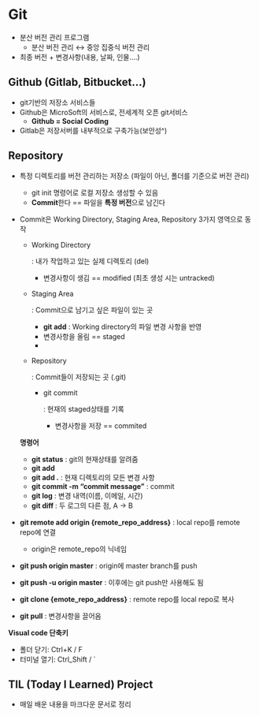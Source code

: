 # Git

- 분산 버전 관리 프로그램
  - 분산 버전 관리 ↔ 중앙 집중식 버전 관리
- 최종 버전 + 변경사항(내용, 날짜, 인물….)

## Github (Gitlab, Bitbucket…)

- git기반의 저장소 서비스들
- Github은 MicroSoft의 서비스로, 전세계적 오픈 git서비스
  - **Github = Social Coding**
- Gitlab은 저장서버를 내부적으로 구축가능(보안성^)

## Repository

- 특정 디렉토리를 버전 관리하는 저장소 (파일이 아닌, 폴더를 기준으로 버전 관리)

  - git init 명령어로 로컬 저장소 생성할 수 있음
  - **Commit**한다 == 파일을 **특정 버전**으로 남긴다

- Commit은 Working Directory, Staging Area, Repository 3가지 영역으로 동작

  - Working Directory

     : 내가 작업하고 있는 실제 디렉토리 (del)

    - 변경사항이 생김 == modified (최초 생성 시는 untracked)

  - Staging Area

     : Commit으로 남기고 싶은 파일이 있는 곳

    - **git add** : Working directory의 파일 변경 사항을 반영
    - 변경사항을 올림 == staged
    - 

  - Repository

     : Commit들이 저장되는 곳 (.git)

    - git commit

       : 현재의 staged상태를 기록

      - 변경사항을 저장 == commited

  **명령어**

  - **git status** : git의 현재상태를 알려줌
  - **git add <file>**
  - **git add .** : 현재 디렉토리의 모든 변경 사항
  - **git commit -m “commit message”** : commit
  - **git log** : 변경 내역(이름, 이메일, 시간)
  - **git diff <log A ID> <log B ID>** : 두 로그의 다른 점, A → B

- **git remote add origin {remote_repo_address}** : local repo를 remote repo에 연결

  - origin은 remote_repo의 닉네임

- **git push origin master** : origin에 master branch를 push

- **git push -u origin master** : 이후에는 git push만 사용해도 됨

- **git clone {emote_repo_address}** : remote repo를 local repo로 복사
  
- **git pull**  : 변경사항을 끌어옴

**Visual code 단축키**

- 폴더 닫기: Ctrl+K / F
- 터미널 열기: Ctrl_Shift / `

## TIL (Today I Learned) Project

- 매일 배운 내용을 마크다운 문서로 정리
